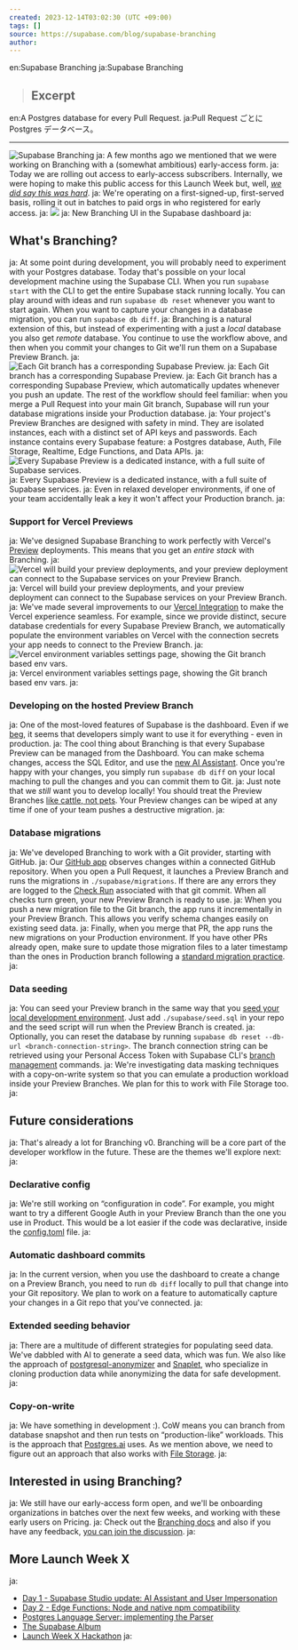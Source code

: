 ```yaml
---
created: 2023-12-14T03:02:30 (UTC +09:00)
tags: []
source: https://supabase.com/blog/supabase-branching
author:
---
```


en:Supabase Branching
ja:Supabase Branching

> ## Excerpt

en:A Postgres database for every Pull Request.
ja:Pull Request ごとに Postgres データベース。

---
![Supabase Branching](https://supabase.com/_next/image?url=%2Fimages%2Fblog%2Flwx-supabase-branching%2Fbranching-thumb.png&w=3840&q=75)
ja:
A few months ago we mentioned that we were working on Branching with a (somewhat ambitious) early-access form.
ja:
Today we are rolling out access to early-access subscribers. Internally, we were hoping to make this public access for this Launch Week but, well, [_we did say this was hard_](https://supabase.com/blog/supabase-local-dev#supabase-branching-is-hard).
ja:
We're operating on a first-signed-up, first-served basis, rolling it out in batches to paid orgs in who registered for early access.
ja:
![](https://supabase.com/_next/image?url=%2Fimages%2Fblog%2Flwx-supabase-branching%2Fbranching-ui--dark.png&w=3840&q=75)
ja:
New Branching UI in the Supabase dashboard
ja:
## What's Branching?
ja:
At some point during development, you will probably need to experiment with your Postgres database. Today that's possible on your local development machine using the Supabase CLI. When you run `supabase start` with the CLI to get the entire Supabase stack running locally. You can play around with ideas and run `supabase db reset` whenever you want to start again. When you want to capture your changes in a database migration, you can run `supabase db diff`.
ja:
Branching is a natural extension of this, but instead of experimenting with a just a _local_ database you also get _remote_ database. You continue to use the workflow above, and then when you commit your changes to Git we'll run them on a Supabase Preview Branch.
ja:
![Each Git branch has a corresponding Supabase Preview.](https://supabase.com/_next/image?url=%2Fimages%2Fblog%2Flwx-supabase-branching%2Ffeat-branches-examples--dark.png&w=3840&q=75)
ja:
Each Git branch has a corresponding Supabase Preview.
ja:
Each Git branch has a corresponding Supabase Preview, which automatically updates whenever you push an update. The rest of the workflow should feel familiar: when you merge a Pull Request into your main Git branch, Supabase will run your database migrations inside your Production database.
ja:
Your project's Preview Branches are designed with safety in mind. They are isolated instances, each with a distinct set of API keys and passwords. Each instance contains every Supabase feature: a Postgres database, Auth, File Storage, Realtime, Edge Functions, and Data APIs.
ja:
![Every Supabase Preview is a dedicated instance, with a full suite of Supabase services.](https://supabase.com/_next/image?url=%2Fimages%2Fblog%2Flwx-supabase-branching%2Fisolated-instances--dark.png&w=3840&q=75)
ja:
Every Supabase Preview is a dedicated instance, with a full suite of Supabase services.
ja:
Even in relaxed developer environments, if one of your team accidentally leak a key it won't affect your Production branch.
ja:
### Support for Vercel Previews
ja:
We've designed Supabase Branching to work perfectly with Vercel's [Preview](https://vercel.com/features/previews) deployments. This means that you get an _entire stack_ with Branching.
ja:
![Vercel will build your preview deployments, and your preview deployment can connect to the Supabase services on your Preview Branch.](https://supabase.com/_next/image?url=%2Fimages%2Fblog%2Flwx-supabase-branching%2Fvercel-support--dark.png&w=3840&q=75)
ja:
Vercel will build your preview deployments, and your preview deployment can connect to the Supabase services on your Preview Branch.
ja:
We've made several improvements to our [Vercel Integration](https://vercel.com/integrations/supabase-v2) to make the Vercel experience seamless. For example, since we provide distinct, secure database credentials for every Supabase Preview Branch, we automatically populate the environment variables on Vercel with the connection secrets your app needs to connect to the Preview Branch.
ja:
![Vercel environment variables settings page, showing the Git branch based env vars.](https://supabase.com/_next/image?url=%2Fimages%2Fblog%2Flwx-supabase-branching%2Fvercel-env-var-settings--dark.png&w=3840&q=75)
ja:
Vercel environment variables settings page, showing the Git branch based env vars.
ja:
### Developing on the hosted Preview Branch
ja:
One of the most-loved features of Supabase is the dashboard. Even if we [beg](https://supabase.com/docs/guides/platform/maturity-model#in-production), it seems that developers simply want to use it for everything - even in production.
ja:
The cool thing about Branching is that every Supabase Preview can be managed from the Dashboard. You can make schema changes, access the SQL Editor, and use the [new AI Assistant](https://supabase.com/blog/studio-introducing-assistant). Once you're happy with your changes, you simply run `supabase db diff` on your local maching to pull the changes and you can commit them to Git.
ja:
Just note that we _still_ want you to develop locally! You should treat the Preview Branches [like cattle, not pets](https://devops.stackexchange.com/questions/653/what-is-the-definition-of-cattle-not-pets). Your Preview changes can be wiped at any time if one of your team pushes a destructive migration.
ja:
### Database migrations
ja:
We've developed Branching to work with a Git provider, starting with GitHub.
ja:
Our [GitHub app](https://github.com/apps/supabase) observes changes within a connected GitHub repository. When you open a Pull Request, it launches a Preview Branch and runs the migrations in `./supabase/migrations`. If there are any errors they are logged to the [Check Run](https://docs.github.com/en/rest/checks/runs?apiVersion=2022-11-28) associated with that git commit. When all checks turn green, your new Preview Branch is ready to use.
ja:
When you push a new migration file to the Git branch, the app runs it incrementally in your Preview Branch. This allows you verify schema changes easily on existing seed data.
ja:
Finally, when you merge that PR, the app runs the new migrations on your Production environment. If you have other PRs already open, make sure to update those migration files to a later timestamp than the ones in Production branch following a [standard migration practice](https://supabase.com/docs/guides/cli/managing-environments).
ja:
### Data seeding
ja:
You can seed your Preview branch in the same way that you [seed your local development environment](https://supabase.com/docs/guides/cli/seeding-your-database). Just add `./supabase/seed.sql` in your repo and the seed script will run when the Preview Branch is created.
ja:
Optionally, you can reset the database by running `supabase db reset --db-url <branch-connection-string>`. The branch connection string can be retrieved using your Personal Access Token with Supabase CLI's [branch management](https://supabase.com/docs/reference/cli/supabase-branches-get) commands.
ja:
We're investigating data masking techniques with a copy-on-write system so that you can emulate a production workload inside your Preview Branches. We plan for this to work with File Storage too.
ja:
## Future considerations
ja:
That's already a lot for Branching v0. Branching will be a core part of the developer workflow in the future. These are the themes we'll explore next:
ja:
### Declarative config
ja:
We're still working on “configuration in code”. For example, you might want to try a different Google Auth in your Preview Branch than the one you use in Product. This would be a lot easier if the code was declarative, inside the [config.toml](https://supabase.com/docs/guides/cli/config) file.
ja:
### Automatic dashboard commits
ja:
In the current version, when you use the dashboard to create a change on a Preview Branch, you need to run `db diff` locally to pull that change into your Git repository. We plan to work on a feature to automatically capture your changes in a Git repo that you've connected.
ja:
### Extended seeding behavior
ja:
There are a multitude of different strategies for populating seed data. We've dabbled with AI to generate a seed data, which was fun. We also like the approach of [postgresql-anonymizer](https://postgresql-anonymizer.readthedocs.io/en/stable/) and [Snaplet](https://docs.snaplet.dev/recipes/supabase), who specialize in cloning production data while anonymizing the data for safe development.
ja:
### Copy-on-write
ja:
We have something in development :). CoW means you can branch from database snapshot and then run tests on “production-like” workloads. This is the approach that [Postgres.ai](http://postgres.ai/) uses. As we mention above, we need to figure out an approach that also works with [File Storage](https://supabase.com/storage).
ja:
## Interested in using Branching?
ja:
We still have our early-access form open, and we'll be onboarding organizations in batches over the next few weeks, and working with these early users on Pricing.
ja:
Check out the [Branching docs](https://supabase.com/docs/guides/platform/branching) and also if you have any feedback, [you can join the discussion](https://github.com/orgs/supabase/discussions/18937).
ja:
## More Launch Week X
ja:
-   [Day 1 - Supabase Studio update: AI Assistant and User Impersonation](https://supabase.com/blog/studio-introducing-assistant)
-   [Day 2 - Edge Functions: Node and native npm compatibility](https://supabase.com/blog/edge-functions-node-npm)
-   [Postgres Language Server: implementing the Parser](https://supabase.com/blog/postgres-language-server-implementing-parser)
-   [The Supabase Album](https://www.youtube.com/watch?v=r1POD-IdG-I)
-   [Launch Week X Hackathon](https://supabase.com/blog/supabase-hackathon-lwx)
ja:
